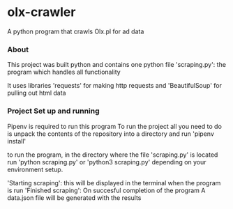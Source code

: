 # olx-crawler
A python program that crawls Olx.pl for ad data

### About
This project was built python and contains one python file 'scraping.py':
the program which handles all functionality

It uses libraries 'requests' for making http requests and 
'BeautifulSoup' for pulling out html data

### Project Set up and running
Pipenv is required to run this program
To run the project all you need to do is unpack the contents of the repository into a directory and run 'pipenv install'

to run the program, in the directory where the file 'scraping.py' is located run 'python scraping.py' or 'python3 scraping.py' 
depending on your environment setup.

'Starting scraping': this will be displayed in the terminal when the program is run
'Finished scraping': On succesful completion of the program
A data.json file will be generated with the results
